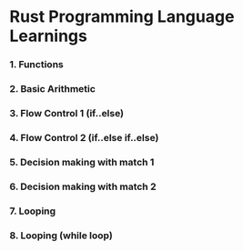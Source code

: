 # Rust Programming Language Learnings

### 1. Functions

### 2. Basic Arithmetic

### 3. Flow Control 1 (if..else)

### 4. Flow Control 2 (if..else if..else)

### 5. Decision making with match 1

### 6. Decision making with match 2

### 7. Looping

### 8. Looping (while loop)
